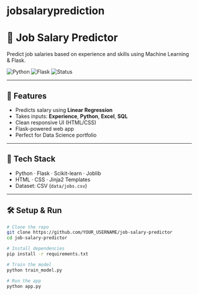 # jobsalaryprediction
# 💼 Job Salary Predictor

Predict job salaries based on experience and skills using Machine Learning & Flask.

![Python](https://img.shields.io/badge/Python-3.10-blue)
![Flask](https://img.shields.io/badge/Flask-WebApp-black)
![Status](https://img.shields.io/badge/Status-Working-brightgreen)

---

## 🚀 Features

- Predicts salary using **Linear Regression**
- Takes inputs: **Experience**, **Python**, **Excel**, **SQL**
- Clean responsive UI (HTML/CSS)
- Flask-powered web app
- Perfect for Data Science portfolio

---

## 🧠 Tech Stack

- Python · Flask · Scikit-learn · Joblib  
- HTML · CSS · Jinja2 Templates  
- Dataset: CSV (`data/jobs.csv`)

---

## 🛠️ Setup & Run

```bash
# Clone the repo
git clone https://github.com/YOUR_USERNAME/job-salary-predictor
cd job-salary-predictor

# Install dependencies
pip install -r requirements.txt

# Train the model
python train_model.py

# Run the app
python app.py
